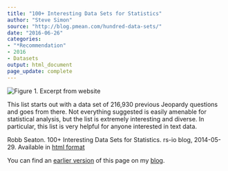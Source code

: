 ```yaml
---
title: "100+ Interesting Data Sets for Statistics"
author: "Steve Simon"
source: "http://blog.pmean.com/hundred-data-sets/"
date: "2016-06-26"
categories:
- "*Recommendation"
- 2016
- Datasets
output: html_document
page_update: complete
---
```


![Figure 1. Excerpt from website](http://www.pmean.com/new-images/16/hundred-data-sets01.png)

<div class="notes">

This list starts out with a data set of 216,930 previous Jeopardy questions and goes from there. Not everything suggested is easily amenable for statistical analysis, but the list is extremely interesting and diverse. In particular, this list is very helpful for anyone interested in text data.

Robb Seaton. 100+ Interesting Data Sets for Statistics. rs-io blog, 2014-05-29. Available in [html format][seat1]

You can find an [earlier version][sim1] of this page on my [blog][sim2].

[sim1]: http://blog.pmean.com/hundred-data-sets/
[sim2]: http://blog.pmean.com

[seat1]: https://rs.io/100-interesting-data-sets-for-statistics/

</div>
